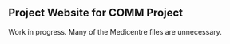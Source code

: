 ## Project Website for COMM Project

Work in progress. Many of the Medicentre files are unnecessary. 
